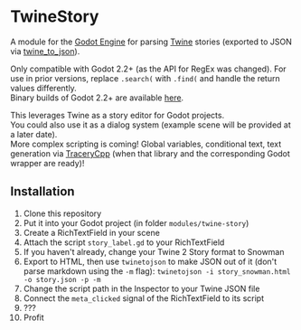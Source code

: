 # TwineStory
A module for the [Godot Engine](http://godotengine.org) for parsing [Twine](http://twinery.org) stories (exported to JSON via [twine_to_json](https://www.npmjs.com/package/twine_to_json)).

Only compatible with Godot 2.2+ (as the API for RegEx was changed). For use in prior versions, replace `.search(` with `.find(` and handle the return values differently.  
Binary builds of Godot 2.2+ are available [here](http://fixnum.org/godot/#latest_complete).

This leverages Twine as a story editor for Godot projects.  
You could also use it as a dialog system (example scene will be provided at a later date).  
More complex scripting is coming! Global variables, conditional text, text generation via [TraceryCpp](https://www.npmjs.com/package/twine_to_json) (when that library and the corresponding Godot wrapper are ready)!

## Installation
1. Clone this repository
2. Put it into your Godot project (in folder `modules/twine-story`)
3. Create a RichTextField in your scene
4. Attach the script `story_label.gd` to your RichTextField
5. If you haven't already, change your Twine 2 Story format to Snowman
6. Export to HTML, then use `twinetojson` to make JSON out of it (don't parse markdown using the `-m` flag):
   `twinetojson -i story_snowman.html -o story.json -p -m`
7. Change the script path in the Inspector to your Twine JSON file
8. Connect the `meta_clicked` signal of the RichTextField to its script 
9. ???
10. Profit
